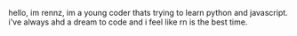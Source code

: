 hello, im rennz, im a young coder thats trying to learn python and javascript. i've always ahd a dream to code and i feel like rn is the best time.

<!---
rennzwashere/rennzwashere is a ✨ special ✨ repository because its `README.md` (this file) appears on your GitHub profile.
You can click the Preview link to take a look at your changes.
--->
